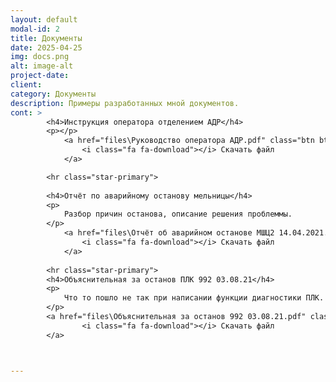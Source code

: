 ```yaml
---
layout: default
modal-id: 2
title: Документы
date: 2025-04-25
img: docs.png
alt: image-alt
project-date: 
client: 
category: Документы
description: Примеры разработанных мной документов. 
cont: >
        <h4>Инструкция оператора отделением АДР</h4>
        <p></p>
            <a href="files\Руководство оператора АДР.pdf" class="btn btn-default">
                <i class="fa fa-download"></i> Скачать файл
            </a>

        <hr class="star-primary">
  
        <h4>Отчёт по аварийному останову мельницы</h4>
        <p> 
            Разбор причин останова, описание решения проблеммы.
        </p>
            <a href="files\Отчёт об аварийном останове МШЦ2 14.04.2021.pdf" class="btn btn-default">
                <i class="fa fa-download"></i> Скачать файл
            </a>
 
        <hr class="star-primary">
        <h4>Объяснительная за останов ПЛК 992 03.08.21</h4>
        <p> 
            Что то пошло не так при написании функции диагностики ПЛК.
        </p>
        <a href="files\Объяснительная за останов 992 03.08.21.pdf" class="btn btn-default">
                <i class="fa fa-download"></i> Скачать файл
        </a>



---
```


